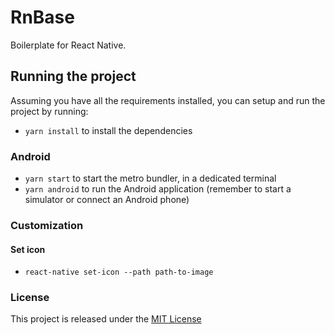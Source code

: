 # RnBase

Boilerplate for React Native.

## Running the project

Assuming you have all the requirements installed, you can setup and run the project by running:

- `yarn install` to install the dependencies

### Android

- `yarn start` to start the metro bundler, in a dedicated terminal
- `yarn android` to run the Android application (remember to start a simulator or connect an Android phone)

### Customization

#### Set icon

- `react-native set-icon --path path-to-image`

### License

This project is released under the [MIT License](LICENSE)
